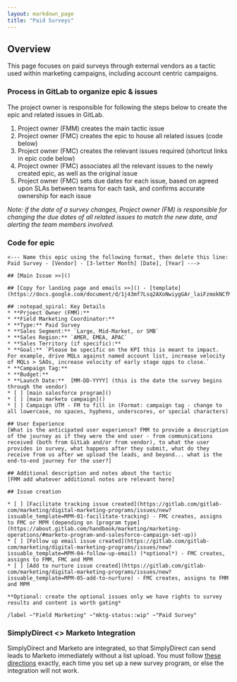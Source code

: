 ```yaml
---
layout: markdown_page
title: "Paid Surveys"
---
```


## Overview
This page focuses on paid surveys through external vendors as a tactic used within marketing campaigns, including account centric campaigns.

### Process in GitLab to organize epic & issues

The project owner is responsible for following the steps below to create the epic and related issues in GitLab.

1. Project owner (FMM) creates the main tactic issue
1. Project owner (FMC) creates the epic to house all related issues (code below)
1. Project owner (FMC) creates the relevant issues required (shortcut links in epic code below)
1. Project owner (FMC) associates all the relevant issues to the newly created epic, as well as the original issue
1. Project owner (FMC) sets due dates for each issue, based on agreed upon SLAs between teams for each task, and confirms accurate ownership for each issue

*Note: if the date of a survey changes, Project owner (FM) is responsible for changing the due dates of all related issues to match the new date, and alerting the team members involved.*

### Code for epic

```
<--- Name this epic using the following format, then delete this line: Paid Survey - [Vendor] - [3-letter Month] [Date], [Year] --->

## [Main Issue >>]()

## [Copy for landing page and emails >>]() - [template](https://docs.google.com/document/d/1j43mf7Lsq2AXoNwiygGAr_laiFzmokNCfMHi7KNLjuA/edit)

## :notepad_spiral: Key Details 
* **Prjoect Owner (FMM):** 
* **Field Marketing Coordinator:** 
* **Type:** Paid Survey
* **Sales Segment:** `Large, Mid-Market, or SMB`
* **Sales Region:** `AMER, EMEA, APAC`
* **Sales Territory (if specific):** 
* **Goal:** `Please be specific on the KPI this is meant to impact. For example, drive MQLs against named account list, increase velocity of MQLs > SAOs, increase velocity of early stage opps to close.`
* **Campaign Tag:**  
* **Budget:** 
* **Launch Date:**  [MM-DD-YYYY] (this is the date the survey begins through the vendor)
* [ ] [main salesforce program]()
* [ ] [main marketo campaign]()
* [ ] Campaign UTM - FM to fill in (Format: campaign tag - change to all lowercase, no spaces, hyphens, underscores, or special characters)

## User Experience
[What is the anticipated user experience? FMM to provide a description of the journey as if they were the end user - from communications received (both from GitLab and/or from vendor), to what the user provides in survey, what happens after they submit, what do they receive from us after we upload the leads, and beyond... what is the end-to-end journey for the user?]

## Additional description and notes about the tactic
[FMM add whatever additional notes are relevant here]

## Issue creation

* [ ] [Facilitate tracking issue created](https://gitlab.com/gitlab-com/marketing/digital-marketing-programs/issues/new?issuable_template=MPM-01-facilitate-tracking) - FMC creates, assigns to FMC or MPM (depending on [program type](https://about.gitlab.com/handbook/marketing/marketing-operations/#marketo-program-and-salesforce-campaign-set-up))
* [ ] [Follow up email issue created](https://gitlab.com/gitlab-com/marketing/digital-marketing-programs/issues/new?issuable_template=MPM-04-follow-up-email) (*optional*) - FMC creates, assigns to FMM, FMC and MPM
* [ ] [Add to nurture issue created](https://gitlab.com/gitlab-com/marketing/digital-marketing-programs/issues/new?issuable_template=MPM-05-add-to-nurture) - FMC creates, assigns to FMM and MPM

**Optional: create the optional issues only we have rights to survey results and content is worth gating*

/label ~"Field Marketing" ~"mktg-status::wip" ~"Paid Survey"
```


### SimplyDirect <> Marketo Integration
SimplyDirect and Marketo are integrated, so that SimplyDirect can send leads to Marketo immediately without a list upload. You must follow [these directions](https://about.gitlab.com/handbook/marketing/marketing-operations/#marketo-program-and-salesforce-campaign-set-up) exactly, each time you set up a new survey program, or else the integration will not work. 
